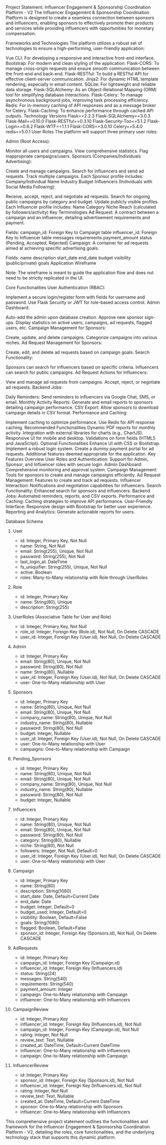 Project Statement: Influencer Engagement & Sponsorship Coordination Platform - V2
The Influencer Engagement & Sponsorship Coordination Platform is designed to create a seamless connection between sponsors and influencers, enabling sponsors to effectively promote their products and services while providing influencers with opportunities for monetary compensation.

Frameworks and Technologies
The platform utilizes a robust set of technologies to ensure a high-performing, user-friendly application:

Vue CLI: For developing a responsive and interactive front-end interface.
Bootstrap: For modern and clean styling of the application.
Flask-CORS: To manage cross-origin requests and ensure smooth communication between the front-end and back-end.
Flask-RESTful: To build a RESTful API for effective client-server communication.
Jinja2: For dynamic HTML template rendering, especially in email content.
SQLite: For lightweight and reliable data storage.
Flask-SQLAlchemy: As an Object-Relational Mapping (ORM) tool for simplifying database interactions.
Flask-Celery: To manage asynchronous background jobs, improving task processing efficiency.
Redis: For in-memory caching of API responses and as a message broker for Celery.
Flask-Caching: To enhance performance through cached API outputs.
Technology Versions
Flask==2.2.3
Flask-SQLAlchemy==3.0.3
Flask-Mail==0.10.0
Flask-RESTful==0.3.10
Flask-Security-Too==5.1.2
Flask-Login==0.6.2
Flask-WTF==1.1.1
Flask-CORS==3.0.10
Celery==5.4.0
redis==5.0.1
User Roles
The platform will support three primary user roles:

Admin (Root Access):

Monitor all users and campaigns.
View comprehensive statistics.
Flag inappropriate campaigns/users.
Sponsors (Companies/Individuals Advertising):

Create and manage campaigns.
Search for influencers and send ad requests.
Track multiple campaigns.
Each Sponsor profile includes:
Company/Individual Name
Industry
Budget
Influencers (Individuals with Social Media Following):

Receive, accept, reject, and negotiate ad requests.
Search for ongoing public campaigns by category and budget.
Update publicly visible profiles.
Each Influencer profile includes:
Name
Category
Niche
Reach (calculated by followers/activity)
Key Terminologies
Ad Request: A contract between a campaign and an influencer, detailing advertisement requirements and payment.

Fields:
campaign_id: Foreign Key to Campaign table
influencer_id: Foreign Key to Influencer table
messages
requirements
payment_amount
status (Pending, Accepted, Rejected)
Campaign: A container for ad requests aimed at achieving specific advertising goals.

Fields:
name
description
start_date
end_date
budget
visibility (public/private)
goals
Application Wireframe


Note: The wireframe is meant to guide the application flow and does not need to be strictly replicated in the UI.

Core Functionalities
User Authentication (RBAC):

Implement a secure login/register form with fields for username and password.
Use Flask Security or JWT for role-based access control.
Admin Dashboard:

Auto-add the admin upon database creation.
Approve new sponsor sign-ups.
Display statistics on active users, campaigns, ad requests, flagged users, etc.
Campaign Management for Sponsors:

Create, update, and delete campaigns.
Categorize campaigns into various niches.
Ad Request Management for Sponsors:

Create, edit, and delete ad requests based on campaign goals.
Search Functionality:

Sponsors can search for influencers based on specific criteria.
Influencers can search for public campaigns.
Ad Request Actions for Influencers:

View and manage ad requests from campaigns.
Accept, reject, or negotiate ad requests.
Backend Jobs:

Daily Reminders: Send reminders to influencers via Google Chat, SMS, or email.
Monthly Activity Reports: Generate and email reports to sponsors detailing campaign performance.
CSV Export: Allow sponsors to download campaign details in CSV format.
Performance and Caching:

Implement caching to optimize performance.
Use Redis for API response caching.
Recommended Functionalities
Dynamic PDF reports for monthly activity.
Integration with external libraries for charts (e.g., ChartJS).
Responsive UI for mobile and desktop.
Validations on form fields (HTML5 and JavaScript).
Optional Functionalities
Enhance UI with CSS or Bootstrap.
Implement a robust login system.
Create a dummy payment portal for ad requests.
Additional features deemed appropriate for the application.
Key Features Overview
User Roles and Authentication: Support for Admin, Sponsor, and Influencer roles with secure login.
Admin Dashboard: Comprehensive monitoring and approval system.
Campaign Management: Tools for sponsors to create and manage campaigns efficiently.
Ad Request Management: Features to create and track ad requests.
Influencer Interaction: Notifications and negotiation capabilities for influencers.
Search Functionality: Enhanced search for sponsors and influencers.
Backend Jobs: Automated reminders, reports, and CSV exports.
Performance and Caching: Caching strategies to improve API performance.
User-Friendly Interface: Responsive design with Bootstrap for better user experience.
Reporting and Analytics: Generate actionable reports for users.

Database Schema

1. User
   - id: Integer, Primary Key, Not Null
   - name: String, Not Null
   - email: String(255), Unique, Not Null
   - password: String(255), Not Null
   - last_login_at: DateTime
   - fs_uniquifier: String(255), Unique, Not Null
   - active: Boolean
   - roles: Many-to-Many relationship with Role through UserRoles

2. Role
   - id: Integer, Primary Key
   - name: String(80), Unique
   - description: String(255)

3. UserRoles (Associative Table for User and Role)
   - id: Integer, Primary Key, Not Null
   - role_id: Integer, Foreign Key (Role.id), Not Null, On Delete CASCADE
   - user_id: Integer, Foreign Key (User.id), Not Null, On Delete CASCADE

4. Admin
   - id: Integer, Primary Key
   - email: String(80), Unique, Not Null
   - password: String(80), Not Null
   - name: String(80), Nullable
   - user_id: Integer, Foreign Key (User.id), Not Null, On Delete CASCADE
   - user: One-to-Many relationship with User

5. Sponsors
   - id: Integer, Primary Key
   - name: String(80), Unique, Not Null
   - email: String(80), Unique, Not Null
   - company_name: String(80), Unique, Not Null
   - industry_name: String(80), Nullable
   - password: String(80), Not Null
   - budget: Integer, Nullable
   - user_id: Integer, Foreign Key (User.id), Not Null, On Delete CASCADE
   - user: One-to-Many relationship with User
   - campaigns: One-to-Many relationship with Campaign

6. Pending_Sponsors
   - id: Integer, Primary Key
   - name: String(80), Unique, Not Null
   - email: String(80), Unique, Not Null
   - company_name: String(80), Unique, Not Null
   - industry_name: String(80), Nullable
   - password: String(80), Not Null
   - budget: Integer, Nullable

7. Influencers
   - id: Integer, Primary Key
   - name: String(80), Unique, Not Null
   - email: String(80), Unique, Not Null
   - password: String(80), Not Null
   - category: String(80), Nullable
   - niche: String(80), Not Null
   - followers: Integer, Not Null, Default=0
   - user_id: Integer, Foreign Key (User.id), Not Null, On Delete CASCADE
   - user: One-to-Many relationship with User

8. Campaign
   - id: Integer, Primary Key
   - name: String(80)
   - description: String(1080)
   - start_date: Date, Default=Current Date
   - end_date: Date
   - budget: Integer, Default=0
   - budget_used: Integer, Default=0
   - visibility: Boolean, Default=False
   - goals: String(1080)
   - flagged: Boolean, Default=False
   - sponsor_id: Integer, Foreign Key (Sponsors.id), Not Null, On Delete CASCADE

9. AdRequests
   - id: Integer, Primary Key
   - campaign_id: Integer, Foreign Key (Campaign.id)
   - influencer_id: Integer, Foreign Key (Influencers.id)
   - status: String(24)
   - messages: String(540)
   - requirements: String(540)
   - payment_amount: Integer
   - campaign: One-to-Many relationship with Campaign
   - influencer: One-to-Many relationship with Influencers

10. CampaignReview
    - id: Integer, Primary Key
    - influencer_id: Integer, Foreign Key (Influencers.id), Not Null
    - campaign_id: Integer, Foreign Key (Campaign.id), Not Null
    - rating: Integer, Not Null
    - review_text: Text, Nullable
    - created_at: DateTime, Default=Current DateTime
    - influencer: One-to-Many relationship with Influencers
    - campaign: One-to-Many relationship with Campaign

11. InfluencerReview
    - id: Integer, Primary Key
    - sponsor_id: Integer, Foreign Key (Sponsors.id), Not Null
    - influencer_id: Integer, Foreign Key (Influencers.id), Not Null
    - rating: Integer, Not Null
    - review_text: Text, Nullable
    - created_at: DateTime, Default=Current DateTime
    - sponsor: One-to-Many relationship with Sponsors
    - influencer: One-to-Many relationship with Influencers


This comprehensive project statement outlines the functionalities and framework for the Influencer Engagement & Sponsorship Coordination Platform - V2, detailing the roles, core functionalities, and the underlying technology stack that supports this dynamic platform.




